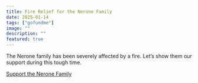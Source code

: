 ```yaml
---
title: Fire Relief for the Nerone Family
date: 2025-01-14
tags: ["gofundme"]
image: ""
description: ""
featured: true
---
```


The Nerone family has been severely affected by a fire. Let’s show them our support during this tough time.

[Support the Nerone Family](https://www.gofundme.com/f/Fire-Relief-for-the-Nerone-Family)
